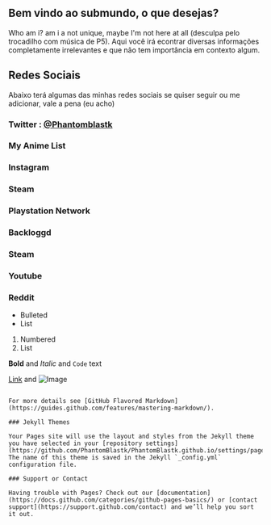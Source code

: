 ## Bem vindo ao submundo, o que desejas?

Who am i? am i a not unique, maybe I'm not here at all (desculpa pelo trocadilho com música de P5).
Aqui você irá econtrar diversas informações completamente irrelevantes e que não tem importância em contexto algum.


## Redes Sociais 

Abaixo terá algumas das minhas redes sociais se quiser seguir ou me adicionar, vale a pena (eu acho)

### Twitter : [@Phantomblastk](https://bit.ly/2VjFSjd)
### My Anime List
### Instagram
### Steam
### Playstation Network
### Backloggd
### Steam
### Youtube
### Reddit

- Bulleted
- List

1. Numbered
2. List

**Bold** and _Italic_ and `Code` text

[Link](url) and ![Image](src)
```

For more details see [GitHub Flavored Markdown](https://guides.github.com/features/mastering-markdown/).

### Jekyll Themes

Your Pages site will use the layout and styles from the Jekyll theme you have selected in your [repository settings](https://github.com/PhantomBlastk/PhantomBlastk.github.io/settings/pages). The name of this theme is saved in the Jekyll `_config.yml` configuration file.

### Support or Contact

Having trouble with Pages? Check out our [documentation](https://docs.github.com/categories/github-pages-basics/) or [contact support](https://support.github.com/contact) and we’ll help you sort it out.
